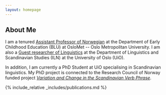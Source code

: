 ```yaml
---
layout: homepage
---
```


## About Me

I am a tenured [Assistant Professor of Norwegian](https://www.oslomet.no/en/about/employee/eiten9710/) at the Department of Early Childhood Education (BLU) at OsloMet -- Oslo Metropolitan University. I am also a [Guest researcher of Linguistics](https://www.hf.uio.no/iln/english/people/aca/scandinavian-languages/temporary/eirikten/) at the Department of Linguistics and Scandinavian Studies (ILN) at the University of Oslo (UiO).

In addition, I am currently a PhD Student at UiO specialising in Scandinavian linguistics. My PhD project is connected to the Research Council of Norway funded project [*Variation and Change in the Scandinavian Verb Phrase*](https://www.hf.uio.no/iln/english/research/projects/variation-and-change-in-the-scandinavian-verb-phra/).

<!--- ## Research Interests

**Linguistics:**
 - Scandinavian languages
 - Clinical linguistics and language acquisition
 - Multilingualism
 - Phonetics, phonology and prosody
 - Psycholinguistics
 - Norwegian in America
 - Corpus linguistics
 - Computational linguistics and language technology
 - Forensic linguistics --->

<!-- ## News

- **[Feb. 2020]** Our paper about incremental learning is accepted to CVPR 2020. --->

{% include_relative _includes/publications.md %}

<!---{% include_relative _includes/theses.md %}

{% include_relative _includes/services.md %} --->

